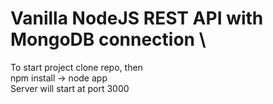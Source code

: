 # Vanilla NodeJS REST API with MongoDB connection \
To start project clone repo, then\
npm install -> node app \
Server will start at port 3000
